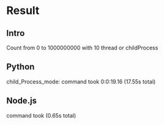 # Result

## Intro

Count from 0 to 1000000000 with 10 thread or childProcess

## Python

child_Process_mode: command took 0:0:19.16 (17.55s total)

## Node.js

command took (0.65s total)

